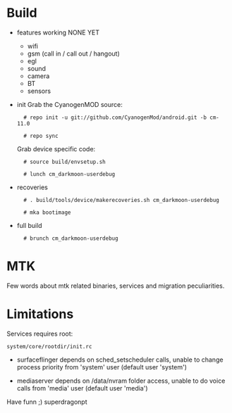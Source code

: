 # Build

* features working
NONE YET
  * wifi
  * gsm (call in / call out / hangout)
  * egl
  * sound
  * camera
  * BT
  * sensors

* init
  Grab the CyanogenMOD source:

        # repo init -u git://github.com/CyanogenMod/android.git -b cm-11.0
        
        # repo sync

  Grab device specific code:
        
        # source build/envsetup.sh
        
        # lunch cm_darkmoon-userdebug

* recoveries

        # . build/tools/device/makerecoveries.sh cm_darkmoon-userdebug
    
        # mka bootimage

* full build

        # brunch cm_darkmoon-userdebug

# MTK

Few words about mtk related binaries, services and migration peculiarities.

# Limitations

Services requires root:

`system/core/rootdir/init.rc`

  * surfaceflinger depends on sched_setscheduler calls, unable to change process priority from 'system' user (default user 'system')

  * mediaserver depends on /data/nvram folder access, unable to do voice calls from 'media' user (default user 'media')

Have funn ;)
superdragonpt
